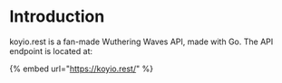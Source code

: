 # Introduction

koyio.rest is a fan-made Wuthering Waves API, made with Go. The API endpoint is located at:



{% embed url="https://koyio.rest/" %}
